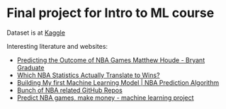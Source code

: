 # Final project for Intro to ML course

Dataset is at [Kaggle](https://www.kaggle.com/datasets/nathanlauga/nba-games)

Interesting literature and websites:

 - [Predicting the Outcome of NBA Games Matthew Houde - Bryant Graduate](https://digitalcommons.bryant.edu/cgi/viewcontent.cgi?article=1000&context=honors_data_science)
 - [Which NBA Statistics Actually Translate to Wins?](https://watchstadium.com/which-nba-statistics-actually-translate-to-wins-07-13-2019/)
 - [Building My first Machine Learning Model | NBA Prediction Algorithm](https://towardsdatascience.com/building-my-first-machine-learning-model-nba-prediction-algorithm-dee5c5bc4cc1)
 - [Bunch of NBA related GitHub Repos](https://github.com/topics/nba-prediction)
 - [Predict NBA games, make money - machine learning project](https://towardsdatascience.com/predict-nba-games-make-money-machine-learning-project-b222b33f70a3)
